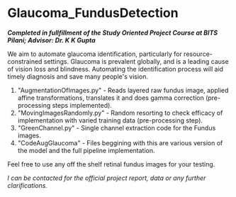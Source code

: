 # Glaucoma_FundusDetection

**_Completed in fullfillment of the Study Oriented Project Course at BITS Pilani; Advisor: Dr. K K Gupta_**

We aim to automate glaucoma identification, particularly for resource-constrained settings. Glaucoma is prevalent globally, and is a leading cause of vision loss and blindness. Automating the identification process will aid timely diagnosis and save many people's vision.

1. "AugmentationOfImages.py" - Reads layered raw fundus image, applied affine transformations, translates it and does gamma correction (pre-processing steps implemented).
2. "MovingImagesRandomly.py" - Random resorting to check efficacy of implementation with varied training data (pre-processing step).
3. "GreenChannel.py" - Single channel extraction code for the Fundus images.
4. "CodeAugGlaucoma" - Files beggining with this are various version of the model and the full pipeline implementation.

Feel free to use any off the shelf retinal fundus images for your testing.

_I can be contacted for the official project report, data or any further clarifications._

